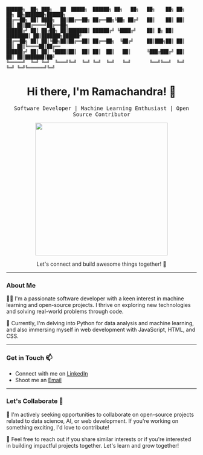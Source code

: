  ~~~
██████╗  ██╗ ███╗   ██  █████╗  ██████╗ ██╗   ██╗	██╗    ██╗ ██╗   ██╗ ██╗███████╗██████╗  
██╔══██╗ ██║ ████╗  ██║██╔══██╗	██╔══██╗╚██╗ ██╔╝	██║    ██║ ██║   ██║ ██║██╔════╝██╔══██╗ 
██████╔╝ ██║ ██╔██╗ ██║███████║ ██████╔╝ ╚████╔╝ 	██║ █╗ ██║ ████████║ ██║███████╗██████╝ 
██╔══██╗ ██║ ██║╚██╗██║██╔══██║ ██╔══██╗  ╚██╔╝  	██║███╗██║ ██║   ██║ ██║╚════██║██╔══ 
██████╔╝ ██║ ██║ ╚████║██║  ██║ ██║  ██║   ██║   	╚███╔███╔╝ ██║   ██║ ██║███████║██╝ 
╚═════╝  ╚═╝ ╚═╝  ╚═══╝╚═╝  ╚═╝ ╚═╝  ╚═╝   ╚═╝   	 ╚══╝╚══╝  ╚═╝   ╚═╝ ╚═╝╚══════╝╚═╝
~~~
<h1 align="center">Hi there, I'm Ramachandra! 👋</h1>

<p align="center">
  <samp>Software Developer | Machine Learning Enthusiast | Open Source Contributor</samp>
</p>

<p align="center">
  <img src="https://media.giphy.com/media/iIqmM5tTjmpOB9mpbn/giphy.gif" width="350" />
</p>

<p align="center">Let's connect and build awesome things together! 🚀</p>

---

### About Me

👨‍💻 I'm a passionate software developer with a keen interest in machine learning and open-source projects. I thrive on exploring new technologies and solving real-world problems through code.

🌱 Currently, I'm delving into Python for data analysis and machine learning, and also immersing myself in web development with JavaScript, HTML, and CSS.

---

### Get in Touch 📫

- Connect with me on [LinkedIn](www.linkedin.com/in/ramachandra-udupa)
- Shoot me an [Email](mailto:ramachandraudupa2004@gmail.com)

---

### Let's Collaborate 🤝

💼 I'm actively seeking opportunities to collaborate on open-source projects related to data science, AI, or web development. If you're working on something exciting, I'd love to contribute!

🚀 Feel free to reach out if you share similar interests or if you're interested in building impactful projects together. Let's learn and grow together!
